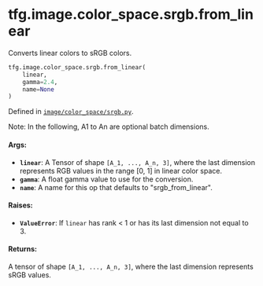 <div itemscope itemtype="http://developers.google.com/ReferenceObject">
<meta itemprop="name" content="tfg.image.color_space.srgb.from_linear" />
<meta itemprop="path" content="Stable" />
</div>

# tfg.image.color_space.srgb.from_linear

Converts linear colors to sRGB colors.

``` python
tfg.image.color_space.srgb.from_linear(
    linear,
    gamma=2.4,
    name=None
)
```



Defined in [`image/color_space/srgb.py`](https://github.com/tensorflow/graphics/blob/master/tensorflow_graphics/image/color_space/srgb.py).

<!-- Placeholder for "Used in" -->

Note:
    In the following, A1 to An are optional batch dimensions.

#### Args:

* <b>`linear`</b>: A Tensor of shape `[A_1, ..., A_n, 3]`, where the last dimension
    represents RGB values in the range [0, 1] in linear color space.
* <b>`gamma`</b>: A float gamma value to use for the conversion.
* <b>`name`</b>: A name for this op that defaults to "srgb_from_linear".


#### Raises:

* <b>`ValueError`</b>: If `linear` has rank < 1 or has its last dimension not equal to
    3.


#### Returns:

A tensor of shape `[A_1, ..., A_n, 3]`, where the last dimension represents
sRGB values.